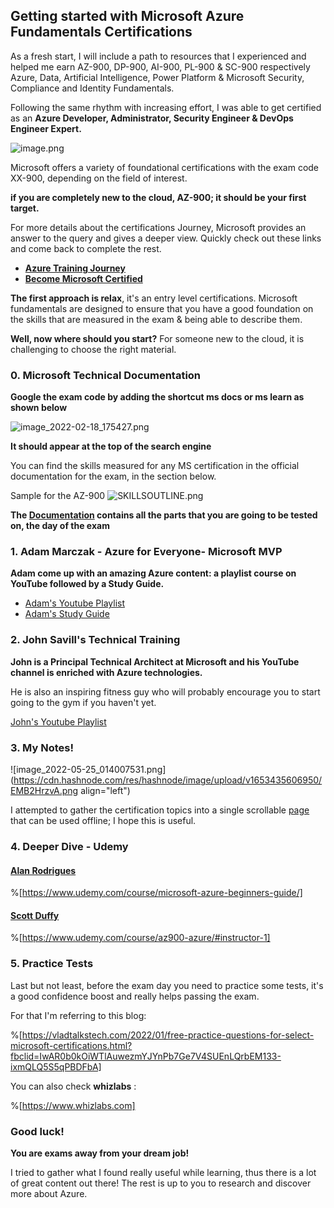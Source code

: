 ## Getting started with Microsoft Azure Fundamentals Certifications

As a fresh start, I will include a path to resources that I experienced and helped me earn AZ-900, DP-900, AI-900, PL-900 & SC-900 respectively Azure, Data, Artificial Intelligence, Power Platform & Microsoft Security, Compliance and Identity Fundamentals.

Following the same rhythm with increasing effort, I was able to get certified as an **Azure Developer, Administrator, Security Engineer & DevOps Engineer Expert.**


 ![image.png](https://cdn.hashnode.com/res/hashnode/image/upload/v1650075475678/jgecqAgFc.png)
 
Microsoft offers a variety of foundational certifications with the exam code XX-900, depending on the field of interest.

**if you are completely new to the cloud, AZ-900; it should be your first target.**

For more details about the certifications Journey, Microsoft provides an answer to the query and gives a deeper view.
Quickly check out these links and come back to complete the rest.
   
- **[Azure Training Journey](https://t.ly/kyI7)** 
- **[Become Microsoft Certified](https://query.prod.cms.rt.microsoft.com/cms/api/am/binary/RE2PjDI)**


**The first approach is relax**, it's an entry level certifications.
Microsoft fundamentals are designed to ensure that you have a good foundation on the skills that are measured in the exam & being able to describe them.



**Well, now where should you start?**
For someone new to the cloud, it is challenging to choose the right material.

###  0. Microsoft Technical Documentation
**Google the exam code by adding the shortcut ms docs or ms learn as shown below**

![image_2022-02-18_175427.png](https://cdn.hashnode.com/res/hashnode/image/upload/v1645203268383/2sC1Bgb7m.png)

**It should appear at the top of the search engine**

You can find the skills measured for any MS certification in the official documentation for the exam, in the section below.

Sample for the AZ-900
![SKILLSOUTLINE.png](https://cdn.hashnode.com/res/hashnode/image/upload/v1645199357604/SP4RtGgM8.png)

**The [Documentation](https://docs.microsoft.com/en-us/) contains all the parts that you are going to be tested on, the day of the exam**


###  1.  Adam Marczak - Azure for Everyone- Microsoft MVP
**Adam come up with an amazing Azure content: a playlist course on YouTube followed by a Study Guide.**
- [Adam's Youtube Playlist](https://www.youtube.com/watch?v=NPEsD6n9A_I&list=PLGjZwEtPN7j-Q59JYso3L4_yoCjj2syrM)
- [Adam's Study Guide](https://marczak.io/az-900/)



### 2. John Savill's Technical Training
**John is a Principal Technical Architect at Microsoft and his YouTube channel is enriched with Azure technologies.**

He is also an inspiring fitness guy who will probably encourage you to start going to the gym if you haven't yet. 

[John's Youtube Playlist](https://www.youtube.com/watch?v=pY0LnKiDwRA&list=PLlVtbbG169nED0_vMEniWBQjSoxTsBYS3)

### 3. My Notes!

![image_2022-05-25_014007531.png](https://cdn.hashnode.com/res/hashnode/image/upload/v1653435606950/EMB2HrzvA.png align="left")

I attempted to gather the certification topics into a single scrollable [page](https://cloud.itzyahya.tech/A-AZ900) that can be used offline; I hope this is useful.




### 4. Deeper Dive - Udemy


#### **[Alan Rodrigues](https://www.udemy.com/user/b6837a38-3380-4c15-8cd9-aabb118793df/)**
%[https://www.udemy.com/course/microsoft-azure-beginners-guide/]

#### **[Scott Duffy](https://www.udemy.com/user/scottduffy2/)**
%[https://www.udemy.com/course/az900-azure/#instructor-1]




### 5. Practice Tests

 Last but not least, before the exam day you need to practice some tests, it's a good confidence boost  and really helps passing the exam.

For that I'm referring to this blog:

%[https://vladtalkstech.com/2022/01/free-practice-questions-for-select-microsoft-certifications.html?fbclid=IwAR0b0kOiWTlAuwezmYJYnPb7Ge7V4SUEnLQrbEM133-ixmQLQ5S5qPBDFbA]

You can also check  **whizlabs** :

%[https://www.whizlabs.com]


### Good luck!
**You are exams away from your dream job!**

 I tried to gather what I found really useful while learning, thus there is a lot of great content out there!
  The rest is up to you to research and discover more about Azure. 
 






















